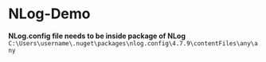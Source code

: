 # NLog-Demo
**NLog.config file needs to be inside package of NLog**
`C:\Users\username\.nuget\packages\nlog.config\4.7.9\contentFiles\any\any`
